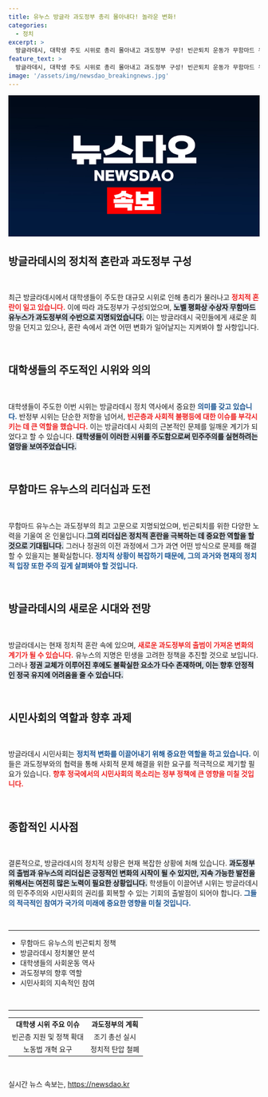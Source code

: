 ```yaml
---
title: 유누스 방글라 과도정부 총리 몰아내다! 놀라운 변화!
categories:
  - 정치
excerpt: >
  방글라데시, 대학생 주도 시위로 총리 몰아내고 과도정부 구성! 빈곤퇴치 운동가 무함마드 유누스가 이끄는 새로운 정치적 전환은 과연 어떤 변화를 가져올까? 클릭해 확인하세요!
feature_text: >
  방글라데시, 대학생 주도 시위로 총리 몰아내고 과도정부 구성! 빈곤퇴치 운동가 무함마드 유누스가 이끄는 새로운 정치적 전환은 과연 어떤 변화를 가져올까? 클릭해 확인하세요!
image: '/assets/img/newsdao_breakingnews.jpg'
---
```


<p><img src="/assets/img/newsdao_breakingnews.jpg" alt="firstkoreanews 속보" /></p>

<h2 data-ke-size="size26">방글라데시의 정치적 혼란과 과도정부 구성</h2>

<p data-ke-size="size16">&nbsp;</p>

<p>최근 방글라데시에서 대학생들이 주도한 대규모 시위로 인해 총리가 물러나고 <b><span style="color: #ee2323;">정치적 혼란이 일고 있습니다.</span></b> 이에 따라 과도정부가 구성되었으며, <b><span style="background-color: #21538527;">노벨 평화상 수상자 무함마드 유누스가 과도정부의 수반으로 지명되었습니다.</span></b> 이는 방글라데시 국민들에게 새로운 희망을 던지고 있으나, 혼란 속에서 과연 어떤 변화가 일어날지는 지켜봐야 할 사항입니다. </p>

<p data-ke-size="size16">&nbsp;</p>

<h2 data-ke-size="size26">대학생들의 주도적인 시위와 의의</h2>

<p data-ke-size="size16">&nbsp;</p>

<p>대학생들이 주도한 이번 시위는 방글라데시 정치 역사에서 중요한 <b><span style="color: #1a5490;">의미를 갖고 있습니다.</span></b> 반정부 시위는 단순한 저항을 넘어서, <b><span style="color: #ee2323;">빈곤층과 사회적 불평등에 대한 이슈를 부각시키는 데 큰 역할을 했습니다.</span></b> 이는 방글라데시 사회의 근본적인 문제를 일깨운 계기가 되었다고 할 수 있습니다. <b><span style="background-color: #21538527;">대학생들이 이러한 시위를 주도함으로써 민주주의를 실현하려는 열망을 보여주었습니다.</span></b></p>

<p data-ke-size="size16">&nbsp;</p>

<h2 data-ke-size="size26">무함마드 유누스의 리더십과 도전</h2>

<p data-ke-size="size16">&nbsp;</p>

<p>무함마드 유누스는 과도정부의 최고 고문으로 지명되었으며, 빈곤퇴치를 위한 다양한 노력을 기울여 온 인물입니다.<b><span style="background-color: #21538527;">그의 리더십은 정치적 혼란을 극복하는 데 중요한 역할을 할 것으로 기대됩니다.</span></b> 그러나 정권의 이전 과정에서 그가 과연 어떤 방식으로 문제를 해결할 수 있을지는 불확실합니다. <b><span style="color: #1a5490;">정치적 상황이 복잡하기 때문에, 그의 과거와 현재의 정치적 입장 또한 주의 깊게 살펴봐야 할 것입니다.</span></b></p>

<p data-ke-size="size16">&nbsp;</p>

<h2 data-ke-size="size26">방글라데시의 새로운 시대와 전망</h2>

<p data-ke-size="size16">&nbsp;</p>

<p>방글라데시는 현재 정치적 혼란 속에 있으며, <b><span style="color: #ee2323;">새로운 과도정부의 출범이 가져온 변화의 계기가 될 수 있습니다.</span></b> 유누스의 지명은 민생을 고려한 정책을 추진할 것으로 보입니다. 그러나 <b><span style="background-color: #21538527;">정권 교체가 이루어진 후에도 불확실한 요소가 다수 존재하며, 이는 향후 안정적인 정국 유지에 어려움을 줄 수 있습니다.</span></b> </p>

<p data-ke-size="size16">&nbsp;</p>

<h2 data-ke-size="size26">시민사회의 역할과 향후 과제</h2>

<p data-ke-size="size16">&nbsp;</p>

<p>방글라데시 시민사회는 <b><span style="color: #1a5490;">정치적 변화를 이끌어내기 위해 중요한 역할을 하고 있습니다.</span></b> 이들은 과도정부와의 협력을 통해 사회적 문제 해결을 위한 요구를 적극적으로 제기할 필요가 있습니다. <b><span style="color: #ee2323;">향후 정국에서의 시민사회의 목소리는 정부 정책에 큰 영향을 미칠 것입니다.</span></b> </p>

<p data-ke-size="size16">&nbsp;</p>

<h2 data-ke-size="size26">종합적인 시사점</h2>

<p data-ke-size="size16">&nbsp;</p>

<p>결론적으로, 방글라데시의 정치적 상황은 현재 복잡한 상황에 처해 있습니다. <b><span style="background-color: #21538527;">과도정부의 출범과 유누스의 리더십은 긍정적인 변화의 시작이 될 수 있지만, 지속 가능한 발전을 위해서는 여전히 많은 노력이 필요한 상황입니다.</span></b> 학생들이 이끌어낸 시위는 방글라데시의 민주주의와 시민사회의 권리를 회복할 수 있는 기회의 출발점이 되어야 합니다. <b><span style="color: #1a5490;">그들의 적극적인 참여가 국가의 미래에 중요한 영향을 미칠 것입니다.</span></b></p>

<p data-ke-size="size16">&nbsp;</p>

<hr>

<ul>
    <li>무함마드 유누스의 빈곤퇴치 정책</li>
    <li>방글라데시 정치불안 분석</li>
    <li>대학생들의 사회운동 역사</li>
    <li>과도정부의 향후 역할</li>
    <li>시민사회의 지속적인 참여</li>
</ul>

<p data-ke-size="size16">&nbsp;</p>

<hr>

<table>
    <tr>
        <td style="text-align: center; height: 17px;"><b>대학생 시위 주요 이슈</b></td>
        <td style="text-align: center; height: 17px;"><b>과도정부의 계획</b></td>
    </tr>
    <tr>
        <td style="text-align: center; height: 17px;">빈곤층 지원 및 정책 확대</td>
        <td style="text-align: center; height: 17px;">조기 총선 실시</td>
    </tr>
    <tr>
        <td style="text-align: center; height: 17px;">노동법 개혁 요구</td>
        <td style="text-align: center; height: 17px;">정치적 탄압 철폐</td>
    </tr>
</table>

<p data-ke-size="size16">&nbsp;</p>
실시간 뉴스 속보는, <a href="https://newsdao.kr" rel="dofollow">https://newsdao.kr</a>


